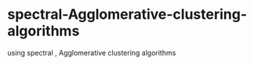 # spectral-Agglomerative-clustering-algorithms
using spectral , Agglomerative clustering algorithms
